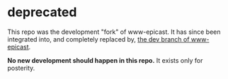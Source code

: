 # deprecated

This repo was the development "fork" of www-epicast. It has since been
integrated into, and completely replaced by,
[the dev branch of www-epicast](https://github.com/cmu-delphi/www-epicast/tree/dev).

**No new development should happen in this repo.** It exists only for
posterity.
